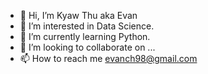 - 👋 Hi, I’m Kyaw Thu aka Evan
- 👀 I’m interested in Data Science.
- 🌱 I’m currently learning Python.
- 💞️ I’m looking to collaborate on ...
- 📫 How to reach me evanch98@gmail.com

<!---
evanch98/evanch98 is a ✨ special ✨ repository because its `README.md` (this file) appears on your GitHub profile.
You can click the Preview link to take a look at your changes.
--->
